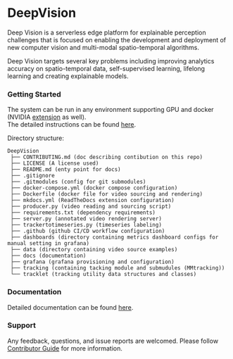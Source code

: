 # DeepVision

Deep Vision is a serverless edge platform for explainable perception challenges that is focused on enabling the development and deployment of new computer vision and multi-modal spatio-temporal algorithms.  

Deep Vision targets several key problems including improving analytics accuracy on spatio-temporal data, self-supervised learning, lifelong learning and creating explainable models.  

[//]: # (Please follow [here]&#40;docs/index.md&#41; for the documentation)

### Getting Started

The system can be run in any environment supporting GPU and docker (NVIDIA [extension](https://docs.nvidia.com/datacenter/cloud-native/container-toolkit/user-guide.html) as well).  
The detailed instructions can be found [here](docs/getstarted.md).  

Directory structure:
```
DeepVision
 ├── CONTRIBUTING.md (doc describing contibution on this repo)
 ├── LICENSE (A license used)
 ├── README.md (enty point for docs)
 ├── .gitignore
 ├── .gitmodules (config for git submodules)
 ├── docker-compose.yml (docker compose configuration)
 ├── Dockerfile (docker file for video sourcing and rendering)
 ├── mkdocs.yml (ReadTheDocs extension configuration)
 ├── producer.py (video reading and sourcing script)
 ├── requirements.txt (dependency requirements)
 ├── server.py (annotated video rendering server)
 ├── trackertotimeseries.py (timeseries labeling)
 ├── .github (github CI/CD workflow configuration)
 ├── dashboards (directory containing metrics dashboard configs for manual setting in grafana)
 ├── data (directory containing video source examples)
 ├── docs (documentation)
 ├── grafana (grafana provisioning and configuration)
 ├── tracking (containing tacking module and submudules (MMtracking))
 └── tracklet (tracking utility data structures and classes)
```

### Documentation

Detailed documentation can be found [here](docs/index.md).

### Support

Any feedback, questions, and issue reports are welcomed. Please follow [Contributor Guide](CONTRIBUTING.md) for more information.


